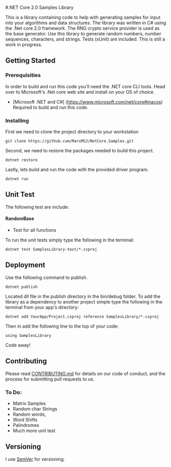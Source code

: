
#.NET Core 2.0 Samples Library

This is a library containing code to help with generating samples for input into your algorithms and data structures.  The library was written in C# using the .Net core 2.0 framework. The RNG crypto service provider is used as the base generator. Use this library to generate random numbers, number sequences, characters, and strings. Tests (xUnit) are included. This is still a work in progress.

## Getting Started

### Prerequisities

In order to build and run this code you'll need the .NET core CLI tools. Head over to Microsoft's .Net core web site and install on your OS of choice.

* [Microsoft .NET and C#] (https://www.microsoft.com/net/core#macos) Required to build and run this code.

### Installing

First we need to clone the project directory to your workstation

```
git clone https://github.com/MarsMSJ/NetCore.Samples.git
```

Second, we need to restore the packages needed to build this project.
```
dotnet restore
```

Lastly, lets build and run the code with the provided driver program.
```
dotnet run
```

## Unit Test

The following test are include:

#### RandomBase 
- Test for all functions

To run the unit tests simply type the following in the terminal:
```
dotnet test SamplesLibrary-test/*.csproj
```


## Deployment

Use the following command to publish.
```
dotnet publish
```

Located dll file in the publish directory in the bin/debug folder. To add the library as a dependency to another project simple type the following in the terminal from your app's directory:
```
dotnet add YourApp/Project.csproj reference SamplesLibrary/*.csproj
```

Then in add the following line to the top of your code:
```
using SamplesLibrary
```
Code away!


## Contributing
Please read [CONTRIBUTING.md](https://gist.github.com/PurpleBooth/b24679402957c63ec426) for details on our code of conduct, and the process for submitting pull requests to us.

### To Do:
* Matrix Samples
* Random char Strings
* Random words,
* Word Shifts 
* Palindromes
* Much more unit test


## Versioning

I use [SemVer](http://semver.org/) for versioning. 

